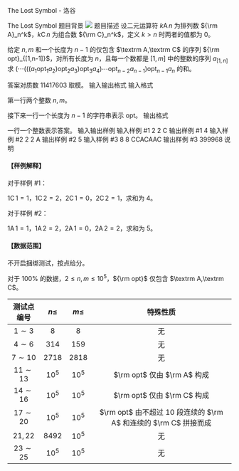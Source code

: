 



The Lost Symbol - 洛谷














The Lost Symbol
题目背景
![](https://cdn.luogu.com.cn/upload/image_hosting/g4ofcg40.png)
题目描述
设二元运算符 $k\operatorname A n$ 为排列数 ${\rm A}_n^k$，$k \operatorname C n$ 为组合数 ${\rm C}_n^k$，定义 $k>n$ 时两者的值都为 $0$。

给定 $n,m$ 和一个长度为 $n-1$ 的仅包含 $\textrm A,\textrm C$ 的序列 ${\rm opt}_{[1,n-1]}$，对所有长度为 $n$，且每一个数都是 $[1,m]$ 中的整数的序列 $a_{[1,n]}$ 求 $(\cdots(((a_1\operatorname{opt}_1 a_2)\operatorname{opt}_2 a_3)\operatorname{opt}_3 a_4)\cdots\operatorname{opt}_{n-2}a_{n-1})\operatorname{opt}_{n-1}a_n$ 的和。

答案对质数 $11417603$ 取模。
输入输出格式
输入格式

第一行两个整数 $n,m$。

接下来一行一个长度为 $n-1$ 的字符串表示 $\text{opt}$。
输出格式

一行一个整数表示答案。
输入输出样例
输入样例 #1
2 2
C
输出样例 #1
4
输入样例 #2
2 2
A
输出样例 #2
5
输入样例 #3
8 8
CCACAAC
输出样例 #3
399968
说明
#### 【样例解释】
对于样例 #1：

$1\operatorname C 1=1$，$1\operatorname C 2=2$，$2\operatorname C 1=0$，$2\operatorname C 2=1$，求和为 $4$。

对于样例 #2：

$1\operatorname A 1=1$，$1\operatorname A 2=2$，$2\operatorname A 1=0$，$2\operatorname A 2=2$，求和为 $5$。

#### 【数据范围】

不开启捆绑测试，按点给分。

对于 $100\%$ 的数据，$2\leq n,m\leq 10^5$，${\rm opt}$ 仅包含 $\textrm A,\textrm C$。

| 测试点编号 | $n\leq$ | $m\leq$ | 特殊性质 |
| :----------: | :----------: | :----------: | :----------: |
| $1\sim3$ | $8$ | $8$ | 无 | 
| $4\sim6$ | $314$ | $159$ | 无 | 
| $7\sim10$ | $2718$ | $2818$ | 无 | 
| $11\sim13$ | $10^5$ | $10^5$ | $\rm opt$ 仅由 $\rm A$ 构成 |
| $14\sim16$ | $10^5$ | $10^5$ | $\rm opt$ 仅由 $\rm C$ 构成 |
| $17\sim20$ | $10^5$ | $10^5$ | $\rm opt$ 由不超过 $10$ 段连续的 $\rm A$ 和连续的 $\rm C$ 拼接而成 |
| $21,22$ | $8492$ | $10^5$ | 无 |
| $23\sim25$ | $10^5$ | $10^5$ | 无 |






